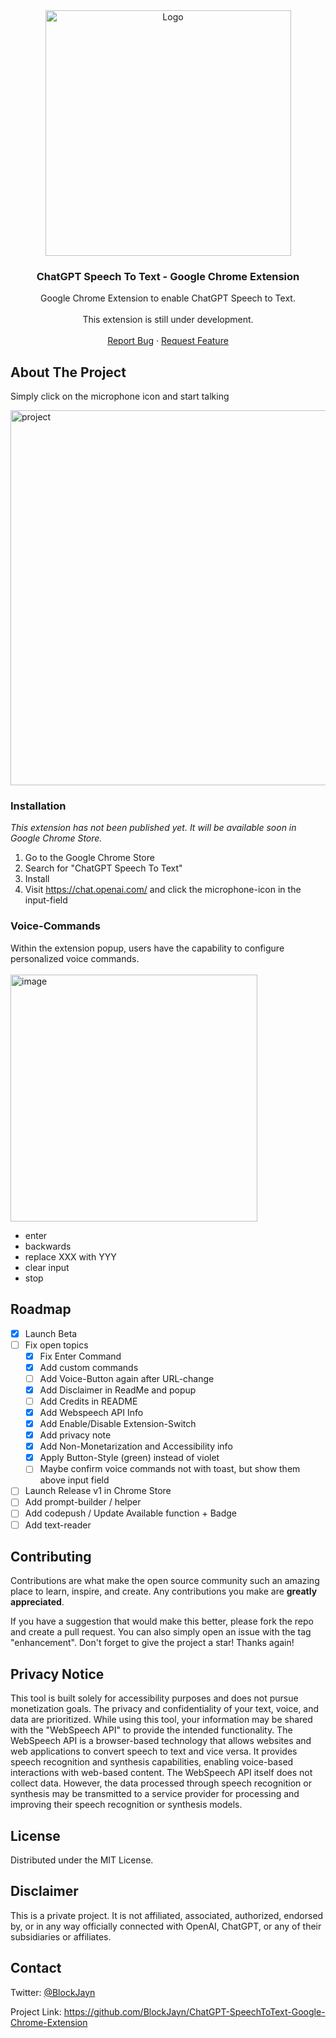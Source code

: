 <!-- PROJECT LOGO -->

<div align="center">
  <a href="[https://github.com/othneildrew/Best-README-Template](https://github.com/BlockJayn/ChatGPT-SpeechToText-Google-Chrome-Extension)">
    <img width="393" alt="Logo" src="https://github.com/BlockJayn/ChatGPT-SpeechToText-Google-Chrome-Extension/assets/99530800/b8f4f85b-61a0-4d98-a759-af3c55c0f46f">

  </a>

  <h3 align="center">ChatGPT Speech To Text - Google Chrome Extension</h3>

  
  <p align="center">
    Google Chrome Extension to enable ChatGPT Speech to Text.
    <br /> <br />
    This extension is still under development.
    <br />
    <br />
    <a href="https://github.com/BlockJayn/ChatGPT-SpeechToText-Google-Chrome-Extension/issues">Report Bug</a>
    ·
    <a href="https://github.com/BlockJayn/ChatGPT-SpeechToText-Google-Chrome-Extension/issues">Request Feature</a>
  </p>
</div>

<!-- ABOUT THE PROJECT -->

## About The Project

Simply click on the microphone icon and start talking

<img width="600" alt="project" src="https://github.com/BlockJayn/ChatGPT-SpeechToText-Google-Chrome-Extension/assets/99530800/37b585c2-4c5b-4c27-89a7-717a61f0a6b9">

### Installation

_This extension has not been published yet. It will be available soon in Google Chrome Store._

1. Go to the Google Chrome Store
2. Search for "ChatGPT Speech To Text"
3. Install
4. Visit https://chat.openai.com/ and click the microphone-icon in the input-field

### Voice-Commands

Within the extension popup, users have the capability to configure personalized voice commands.
<br><br>
<img width="395" alt="image" src="https://github.com/BlockJayn/ChatGPT-SpeechToText-Google-Chrome-Extension/assets/99530800/31e59f48-a01d-40d5-a1c3-20ba275d1dd3">

- enter
- backwards
- replace XXX with YYY
- clear input
- stop

## Roadmap

- [x] Launch Beta
- [ ] Fix open topics
  - [x] Fix Enter Command
  - [x] Add custom commands
  - [ ] Add Voice-Button again after URL-change
  - [x] Add Disclaimer in ReadMe and popup
  - [ ] Add Credits in README
  - [x] Add Webspeech API Info
  - [x] Add Enable/Disable Extension-Switch
  - [x] Add privacy note
  - [x] Add Non-Monetarization and Accessibility info
  - [x] Apply Button-Style (green) instead of violet
  - [ ] Maybe confirm voice commands not with toast, but show them above input field
- [ ] Launch Release v1 in Chrome Store
- [ ] Add prompt-builder / helper
- [ ] Add codepush / Update Available function + Badge
- [ ] Add text-reader

## Contributing

Contributions are what make the open source community such an amazing place to learn, inspire, and create. Any contributions you make are **greatly appreciated**.

If you have a suggestion that would make this better, please fork the repo and create a pull request. You can also simply open an issue with the tag "enhancement".
Don't forget to give the project a star! Thanks again!

## Privacy Notice

This tool is built solely for accessibility purposes and does not pursue monetization goals. The privacy and confidentiality of your text, voice, and data are prioritized. While using this tool, your information may be shared with the "WebSpeech API" to provide the intended functionality. The WebSpeech API is a browser-based technology that allows websites and web applications to convert speech to text and vice versa. It provides speech recognition and synthesis capabilities, enabling voice-based interactions with web-based content. The WebSpeech API itself does not collect data. However, the data processed through speech recognition or synthesis may be transmitted to a service provider for processing and improving their speech recognition or synthesis models.

## License

Distributed under the MIT License.

## Disclaimer

This is a private project. It is not affiliated, associated, authorized, endorsed by, or in any way officially connected with OpenAI, ChatGPT, or any of their subsidiaries or affiliates.

## Contact

Twitter: [@BlockJayn](https://twitter.com/BlockJayn)

Project Link: https://github.com/BlockJayn/ChatGPT-SpeechToText-Google-Chrome-Extension
